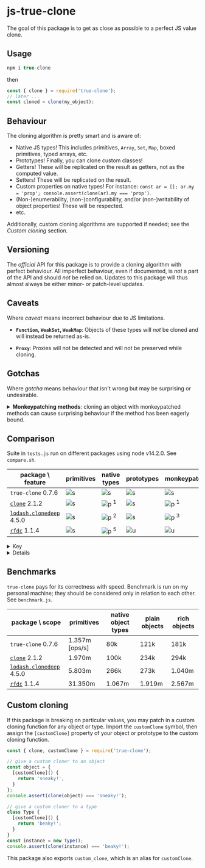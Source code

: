 # js-true-clone

The goal of this package is to get as close as possible to a perfect JS value clone.

## Usage

```js
npm i true-clone
```

then

```js
const { clone } = require('true-clone');
// later ...
const cloned = clone(my_object);
```

## Behaviour

The cloning algorithm is pretty smart and is aware of:
- Native JS types! This includes primitives, `Array`, `Set`, `Map`, boxed primitives, typed arrays, etc.
- Prototypes! Finally, you can clone custom classes!
- Getters! These will be replicated on the result as getters, not as the computed value.
- Setters! These will be replicated on the result.
- Custom properties on native types! For instance: `const ar = []; ar.my = 'prop'; console.assert(clone(ar).my === 'prop')`.
- (Non-)enumerability, (non-)configurability, and/or (non-)writability of object properties! These will be respected.
- etc.

Additionally, custom cloning algorithms are supported if needed; see the *Custom cloning* section.

## Versioning

The *official* API for this package is to provide a cloning algorithm with perfect behaviour.
All imperfect behaviour, even if documented, is *not* a part of the API and should *not* be relied on.
Updates to this package will thus almost always be either minor- or patch-level updates.

## Caveats

Where *caveat* means incorrect behaviour due to JS limitations.

- **`Function`, `WeakSet`, `WeakMap`**: Objects of these types will *not* be cloned and will instead be returned as-is.

- **`Proxy`**: Proxies will not be detected and will not be preserved while cloning.

## Gotchas

Where *gotcha* means behaviour that isn't wrong but may be surprising or undesirable.

<details>
<summary><b>Monkeypatching methods</b>: cloning an object with monkeypatched methods can cause surprising behaviour if the method has been eagerly bound.</summary>

```js
const list = ['i', 'am'];

// Monkeypatch .toString() to include brackets
const old_toString = Array.prototype.toString.bind(list);
list.toString = () => '[' + old_toString() + ']';

// Works OK
list.push('error');
console.assert(list.toString() === '[i,am,error]');

// Now try cloning it
const { clone } = require('true-clone');
const cloned = clone(list);

// Oh no!
cloned.push('room');
console.assert(cloned.toString() === '[i,am,error]');
```

The issue is that `cloned.toString` shadows `old_toString` which is still boud to `list`.
Thus, calling `cloned.toString` will render the contents of `list`, not `cloned`.

The easiest fix for this is to wait for the `this` argument within the moneypatched call, for instance by replacing
```js
const old_toString = Array.prototype.toString.bind(list);
list.toString = () => '[' + old_toString() + ']';
```
with
```js
list.toString = function() {
  const old_toString = Array.prototype.toString.bind(this);
  return '[' + old_toString() + ']';
}
```
or with
```js
list.toString = function() {
  return '[' + Array.prototype.toString.call(this) + ']';
}
```

Another fix is to use prototyping instead of monkeypatching.
</details>

## Comparison

Suite in `tests.js` run on different packages using node v14.2.0. See `compare.sh`.

| package \ feature             | primitives | native types | prototypes | monkeypatching | relations   | rich properites |
| ----------------------------- | ---------- | ------------ | ---------- | -------------- | ----------- | --------------- |
| `true-clone` 0.7.6            | ![s]       | ![s]         | ![s]       | ![s]           | ![s]        | ![s]            |
| [`clone`][1] 2.1.2            | ![s]       | ![p] <sup>1  | ![s]       | ![p] <sup>1    | ![s]        | ![u]            |
| [`lodash.clonedeep`][2] 4.5.0 | ![s]       | ![p] <sup>2  | ![s]       | ![p] <sup>3    | ![p] <sup>4 | ![u]            |
| [`rfdc`][3] 1.1.4             | ![s]       | ![p] <sup>5  | ![u]       | ![u]           | ![p] <sup>6 | ![u]            |

[s]: https://via.placeholder.com/15/0d0?text=+
[u]: https://via.placeholder.com/15/d00?text=+
[p]: https://via.placeholder.com/15/fc1?text=+

[1]: https://github.com/pvorb/clone
[2]: https://www.npmjs.com/package/lodash.clonedeep
[3]: https://github.com/davidmarkclements/rfdc#readme

<details>
<summary>Key</summary>

![s]: all tests passing; ![u]: no tests passing; ![p]: some tests passing

- **primitives**: supports primitive values
- **native types**: supports certain native types such as `Array` and `Set`
- **prototypes**: supports objects with prototypes
- **monkeypatching**: copies over monkeypatched attributes
  - e.g. `const ar = []; ar.my = 'prop'; console.assert(clone(ar).my === 'prop')`
- **relations**: preserves relational identity, such as in cyclic and diamond-shaped structures
  - *cyclic* e.g. e.g. `const ar = []; ar.push(ar);`
  - *diamonds* e.g. `const child = { i_am: 'child' }; const parent = { child_a: child, child_b: child };`
- **rich properties**: getters and setters etc.
</details>

<details>
<summary>Details</summary>

- <sup>`1`</sup>: fails for `Number`, `String`, `ArrayBuffer`, `DataView`, errors types, and typed arrays.
- <sup>`2`</sup>: fails for sparse arrays, `BigInt64Array`, `BigUint64Array`, and error types
- <sup>`3`</sup>: fails for `Array`, `BigInt64Array`, `BigUint64Array`, and error types
- <sup>`4`</sup>: fails for cyclic `Map` and `Set` objects
- <sup>`5`</sup>: fails for `Number`, `String`, `Boolean`, `RegExp`, `Map`, `Set`, `ArrayBuffer`, `DataView`, typed arrays, and error types.
- <sup>`6`</sup>: fails for diamond shapes and cyclic non-`Object` values
</details>

## Benchmarks

`true-clone` pays for its correctness with speed.
Benchmark is run on my personal machine; they should be considered only in relation to each other.
See `benchmark.js`.

| package \ scope               | primitives     | native object types | plain objects | rich objects |
| ----------------------------- | -------------- | ------------------- | ------------- | ------------ |
| `true-clone` 0.7.6            | 1.357m [ops/s] | 80k                 | 121k          | 181k         |
| [`clone`][1] 2.1.2            | 1.970m         | 100k                | 234k          | 294k         |
| [`lodash.clonedeep`][2] 4.5.0 | 5.803m         | 266k                | 273k          | 1.040m       |
| [`rfdc`][3] 1.1.4             | 31.350m        | 1.067m              | 1.919m        | 2.567m       |

## Custom cloning

If this package is breaking on particular values, you may patch in a custom cloning function for any object or type.
Import the `customClone` symbol, then assign the `[customClone]` property of your object or prototype to the custom cloning function.

```js
const { clone, customClone } = require('true-clone');

// give a custom cloner to an object
const object = {
  [customClone]() {
    return 'sneaky!';
  }
};
console.assert(clone(object) === 'sneaky!');

// give a custom cloner to a type
class Type {
  [customClone]() {
    return 'beaky!';
  }
}
const instance = new Type();
console.assert(clone(instance) === 'beaky!');
```

This package also exports `custom_clone`, which is an alias for `customClone`.
